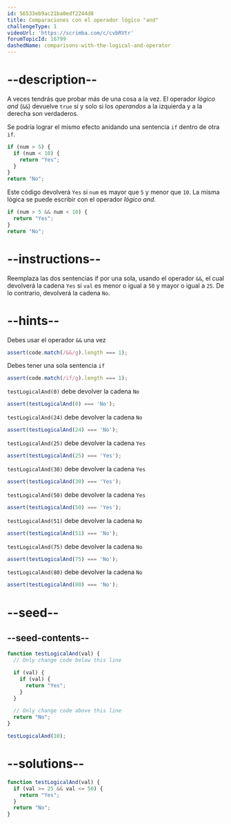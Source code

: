 ```yaml
---
id: 56533eb9ac21ba0edf2244d8
title: Comparaciones con el operador lógico "and"
challengeType: 1
videoUrl: 'https://scrimba.com/c/cvbRVtr'
forumTopicId: 16799
dashedName: comparisons-with-the-logical-and-operator
---
```


# --description--

A veces tendrás que probar más de una cosa a la vez. El operador <dfn>lógico and</dfn> (`&&`) devuelve `true` si y solo si los <dfn>operandos</dfn> a la izquierda y a la derecha son verdaderos.

Se podría lograr el mismo efecto anidando una sentencia `if` dentro de otra `if`.

```js
if (num > 5) {
  if (num < 10) {
    return "Yes";
  }
}
return "No";
```

Este código devolverá `Yes` si `num` es mayor que `5` y menor que `10`. La misma lógica se puede escribir con el operador <dfn>lógico and</dfn>.

```js
if (num > 5 && num < 10) {
  return "Yes";
}
return "No";
```

# --instructions--

Reemplaza las dos sentencias if por una sola, usando el operador `&&`, el cual devolverá la cadena `Yes` si `val` es menor o igual a `50` y mayor o igual a `25`. De lo contrario, devolverá la cadena `No`.

# --hints--

Debes usar el operador `&&` una vez

```js
assert(code.match(/&&/g).length === 1);
```

Debes tener una sola sentencia `if`

```js
assert(code.match(/if/g).length === 1);
```

`testLogicalAnd(0)` debe devolver la cadena `No`

```js
assert(testLogicalAnd(0) === 'No');
```

`testLogicalAnd(24)` debe devolver la cadena `No`

```js
assert(testLogicalAnd(24) === 'No');
```

`testLogicalAnd(25)` debe devolver la cadena `Yes`

```js
assert(testLogicalAnd(25) === 'Yes');
```

`testLogicalAnd(30)` debe devolver la cadena `Yes`

```js
assert(testLogicalAnd(30) === 'Yes');
```

`testLogicalAnd(50)` debe devolver la cadena `Yes`

```js
assert(testLogicalAnd(50) === 'Yes');
```

`testLogicalAnd(51)` debe devolver la cadena `No`

```js
assert(testLogicalAnd(51) === 'No');
```

`testLogicalAnd(75)` debe devolver la cadena `No`

```js
assert(testLogicalAnd(75) === 'No');
```

`testLogicalAnd(80)` debe devolver la cadena `No`

```js
assert(testLogicalAnd(80) === 'No');
```

# --seed--

## --seed-contents--

```js
function testLogicalAnd(val) {
  // Only change code below this line

  if (val) {
    if (val) {
      return "Yes";
    }
  }

  // Only change code above this line
  return "No";
}

testLogicalAnd(10);
```

# --solutions--

```js
function testLogicalAnd(val) {
  if (val >= 25 && val <= 50) {
    return "Yes";
  }
  return "No";
}
```
